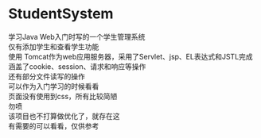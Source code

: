 # StudentSystem
学习Java Web入门时写的一个学生管理系统<br>
仅有添加学生和查看学生功能<br>
使用 Tomcat作为web应用服务器，采用了Servlet、jsp、EL表达式和JSTL完成<br>
涵盖了cookie、session、请求和响应等操作<br>
还有部分文件读写的操作<br>
可以作为入门学习的时候看看<br>
页面没有使用到css，所有比较简陋<br>
勿喷<br>
该项目也不打算做优化了，就存在这<br>
有需要的可以看看，仅供参考<br>
